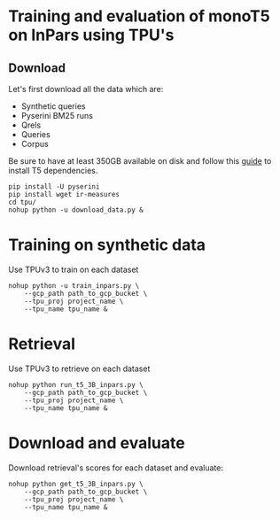 # Training and evaluation of monoT5 on InPars using TPU's

## Download

Let's first download all the data which are:

* Synthetic queries
* Pyserini BM25 runs
* Qrels
* Queries
* Corpus
  
Be sure to have at least 350GB available on disk and follow this [guide](https://github.com/castorini/pygaggle/blob/master/docs/experiments-monot5-tpu.md#setup-environment-on-vm) to install T5 dependencies.

```
pip install -U pyserini
pip install wget ir-measures
cd tpu/
nohup python -u download_data.py &
```

# Training on synthetic data
Use TPUv3 to train on each dataset
```
nohup python -u train_inpars.py \
    --gcp_path path_to_gcp_bucket \
    --tpu_proj project_name \
    --tpu_name tpu_name &
```

# Retrieval
Use TPUv3 to retrieve on each dataset
```
nohup python run_t5_3B_inpars.py \
    --gcp_path path_to_gcp_bucket \
    --tpu_proj project_name \
    --tpu_name tpu_name &
```

# Download and evaluate

Download retrieval's scores for each dataset and evaluate:

```
nohup python get_t5_3B_inpars.py \
    --gcp_path path_to_gcp_bucket \
    --tpu_proj project_name \
    --tpu_name tpu_name &
```
